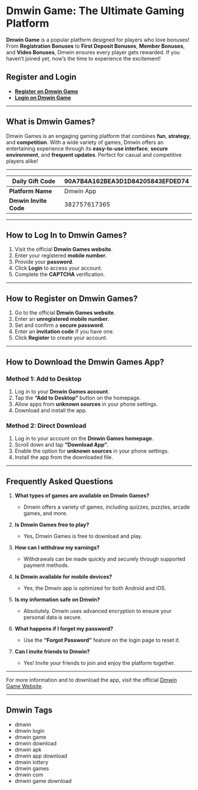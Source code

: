 # Dmwin Game: The Ultimate Gaming Platform

**Dmwin Game** is a popular platform designed for players who love bonuses! From **Registration Bonuses** to **First Deposit Bonuses**, **Member Bonuses**, and **Video Bonuses**, Dmwin ensures every player gets rewarded. If you haven’t joined yet, now’s the time to experience the excitement!

## Register and Login
- **[Register on Dmwin Game](https://gamelogin.in/diuwin/)**  
- **[Login on Dmwin Game](https://gamelogin.in/diuwin/)**  

---

## What is Dmwin Games?

Dmwin Games is an engaging gaming platform that combines **fun**, **strategy**, and **competition**. With a wide variety of games, Dmwin offers an entertaining experience through its **easy-to-use interface**, **secure environment**, and **frequent updates**. Perfect for casual and competitive players alike!

---

| **Daily Gift Code**               | **90A7B4A162BEA3D1D84205843EFDED74** |
|-----------------------------------|--------------------------------------|
| **Platform Name**                 | Dmwin App                            |
| **Dmwin Invite Code**             | 382757617365                         |

---

## How to Log In to Dmwin Games?

1. Visit the official **Dmwin Games website**.
2. Enter your registered **mobile number**.
3. Provide your **password**.
4. Click **Login** to access your account.
5. Complete the **CAPTCHA** verification.

---

## How to Register on Dmwin Games?

1. Go to the official **Dmwin Games website**.
2. Enter an **unregistered mobile number**.
3. Set and confirm a **secure password**.
4. Enter an **invitation code** if you have one.
5. Click **Register** to create your account.

---

## How to Download the Dmwin Games App?

### Method 1: Add to Desktop
1. Log in to your **Dmwin Games account**.
2. Tap the **“Add to Desktop”** button on the homepage.
3. Allow apps from **unknown sources** in your phone settings.
4. Download and install the app.

### Method 2: Direct Download
1. Log in to your account on the **Dmwin Games homepage**.
2. Scroll down and tap **“Download App”**.
3. Enable the option for **unknown sources** in your phone settings.
4. Install the app from the downloaded file.

---

## Frequently Asked Questions

1. **What types of games are available on Dmwin Games?**  
   - Dmwin offers a variety of games, including quizzes, puzzles, arcade games, and more.

2. **Is Dmwin Games free to play?**  
   - Yes, Dmwin Games is free to download and play.

3. **How can I withdraw my earnings?**  
   - Withdrawals can be made quickly and securely through supported payment methods.

4. **Is Dmwin available for mobile devices?**  
   - Yes, the Dmwin app is optimized for both Android and iOS.

5. **Is my information safe on Dmwin?**  
   - Absolutely. Dmwin uses advanced encryption to ensure your personal data is secure.

6. **What happens if I forget my password?**  
   - Use the **“Forgot Password”** feature on the login page to reset it.

7. **Can I invite friends to Dmwin?**  
   - Yes! Invite your friends to join and enjoy the platform together.

---

For more information and to download the app, visit the official [Dmwin Game Website](https://gamelogin.in/diuwin/).

---

## Dmwin Tags

- dmwin
- dmwin login
- dmwin game
- dmwin download
- dmwin apk
- dmwin app download
- dmwin lottery
- dmwin games
- dmwin com
- dmwin game download
